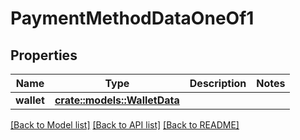 # PaymentMethodDataOneOf1

## Properties

Name | Type | Description | Notes
------------ | ------------- | ------------- | -------------
**wallet** | [**crate::models::WalletData**](WalletData.md) |  | 

[[Back to Model list]](../README.md#documentation-for-models) [[Back to API list]](../README.md#documentation-for-api-endpoints) [[Back to README]](../README.md)



